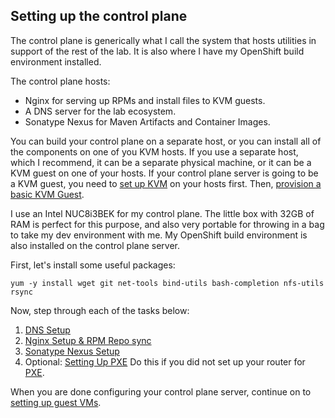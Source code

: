 ## Setting up the control plane

The control plane is generically what I call the system that hosts utilities in support of the rest of the lab.  It is also where I have my OpenShift build environment installed.

The control plane hosts:

* Nginx for serving up RPMs and install files to KVM guests.
* A DNS server for the lab ecosystem.
* Sonatype Nexus for Maven Artifacts and Container Images.

You can build your control plane on a separate host, or you can install all of the components on one of you KVM hosts.  If you use a separate host, which I recommend, it can be a separate physical machine, or it can be a KVM guest on one of your hosts.  If your control plane server is going to be a KVM guest, you need to [set up KVM](KVM_Config.md) on your hosts first.  Then, [provision a basic KVM Guest](Provision_BasicGuest.md). 

I use an Intel NUC8i3BEK for my control plane.  The little box with 32GB of RAM is perfect for this purpose, and also very portable for throwing in a bag to take my dev environment with me.  My OpenShift build environment is also installed on the control plane server.

First, let's install some useful packages:

    yum -y install wget git net-tools bind-utils bash-completion nfs-utils rsync

Now, step through each of the tasks below:

1. [DNS Setup](DNS_Config.md)
1. [Nginx Setup & RPM Repo sync](Nginx_Config.md)
1. [Sonatype Nexus Setup](Nexus_Config.md)
1. Optional: [Setting Up PXE](CP_PXE_Setup.md)  Do this if you did not set up your router for [PXE](GL-AR750S-Ext.md).

When you are done configuring your control plane server, continue on to [setting up guest VMs](Provisioning_Hosts.md).
